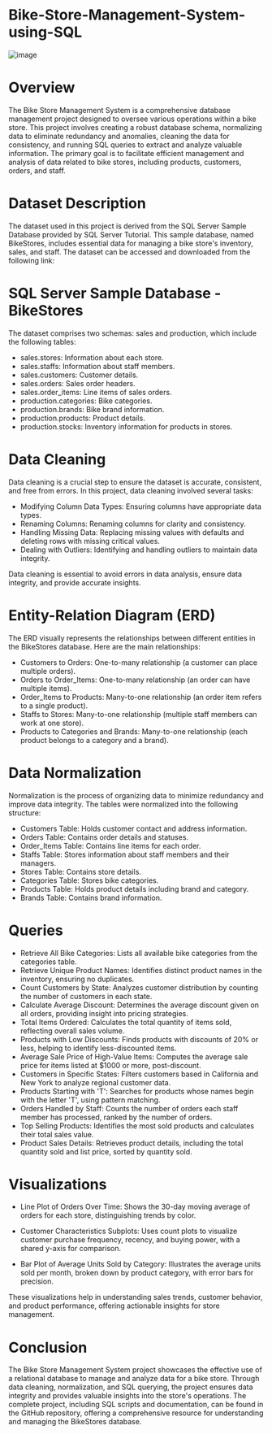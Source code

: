 # Bike-Store-Management-System-using-SQL

![image](https://static.vecteezy.com/system/resources/previews/023/783/419/original/bicycle-shop-logo-design-image-bicycle-logo-concept-icon-simple-design-modern-free-vector.jpg)

# Overview

The Bike Store Management System is a comprehensive database management project designed to oversee various operations within a bike store. This project involves creating a robust database schema, normalizing data to eliminate redundancy and anomalies, cleaning the data for consistency, and running SQL queries to extract and analyze valuable information. The primary goal is to facilitate efficient management and analysis of data related to bike stores, including products, customers, orders, and staff.

# Dataset Description

The dataset used in this project is derived from the SQL Server Sample Database provided by SQL Server Tutorial. This sample database, named BikeStores, includes essential data for managing a bike store's inventory, sales, and staff. The dataset can be accessed and downloaded from the following link:

# SQL Server Sample Database - BikeStores

The dataset comprises two schemas: sales and production, which include the following tables:

* sales.stores: Information about each store.
* sales.staffs: Information about staff members.
* sales.customers: Customer details.
* sales.orders: Sales order headers.
* sales.order_items: Line items of sales orders.
* production.categories: Bike categories.
* production.brands: Bike brand information.
* production.products: Product details.
* production.stocks: Inventory information for products in stores.

# Data Cleaning

Data cleaning is a crucial step to ensure the dataset is accurate, consistent, and free from errors. In this project, data cleaning involved several tasks:

* Modifying Column Data Types: Ensuring columns have appropriate data types.
* Renaming Columns: Renaming columns for clarity and consistency.
* Handling Missing Data: Replacing missing values with defaults and deleting rows with missing critical values.
* Dealing with Outliers: Identifying and handling outliers to maintain data integrity.
  
Data cleaning is essential to avoid errors in data analysis, ensure data integrity, and provide accurate insights.

# Entity-Relation Diagram (ERD)

The ERD visually represents the relationships between different entities in the BikeStores database. Here are the main relationships:

* Customers to Orders: One-to-many relationship (a customer can place multiple orders).
* Orders to Order_Items: One-to-many relationship (an order can have multiple items).
* Order_Items to Products: Many-to-one relationship (an order item refers to a single product).
* Staffs to Stores: Many-to-one relationship (multiple staff members can work at one store).
* Products to Categories and Brands: Many-to-one relationship (each product belongs to a category and a brand).

# Data Normalization

Normalization is the process of organizing data to minimize redundancy and improve data integrity. The tables were normalized into the following structure:

* Customers Table: Holds customer contact and address information.
* Orders Table: Contains order details and statuses.
* Order_Items Table: Contains line items for each order.
* Staffs Table: Stores information about staff members and their managers.
* Stores Table: Contains store details.
* Categories Table: Stores bike categories.
* Products Table: Holds product details including brand and category.
* Brands Table: Contains brand information.

# Queries 

* Retrieve All Bike Categories: Lists all available bike categories from the categories table.
* Retrieve Unique Product Names: Identifies distinct product names in the inventory, ensuring no duplicates.
* Count Customers by State: Analyzes customer distribution by counting the number of customers in each state.
* Calculate Average Discount: Determines the average discount given on all orders, providing insight into pricing strategies.
* Total Items Ordered: Calculates the total quantity of items sold, reflecting overall sales volume.
* Products with Low Discounts: Finds products with discounts of 20% or less, helping to identify less-discounted items.
* Average Sale Price of High-Value Items: Computes the average sale price for items listed at $1000 or more, post-discount.
* Customers in Specific States: Filters customers based in California and New York to analyze regional customer data.
* Products Starting with 'T': Searches for products whose names begin with the letter 'T', using pattern matching.
* Orders Handled by Staff: Counts the number of orders each staff member has processed, ranked by the number of orders.
* Top Selling Products: Identifies the most sold products and calculates their total sales value.
* Product Sales Details: Retrieves product details, including the total quantity sold and list price, sorted by quantity sold.

# Visualizations 

* Line Plot of Orders Over Time: Shows the 30-day moving average of orders for each store, distinguishing trends by color.
  
* Customer Characteristics Subplots: Uses count plots to visualize customer purchase frequency, recency, and buying power, with a shared y-axis for comparison.
  
* Bar Plot of Average Units Sold by Category: Illustrates the average units sold per month, broken down by product category, with error bars for precision.
  
These visualizations help in understanding sales trends, customer behavior, and product performance, offering actionable insights for store management.

# Conclusion

The Bike Store Management System project showcases the effective use of a relational database to manage and analyze data for a bike store. Through data cleaning, normalization, and SQL querying, the project ensures data integrity and provides valuable insights into the store's operations. The complete project, including SQL scripts and documentation, can be found in the GitHub repository, offering a comprehensive resource for understanding and managing the BikeStores database.

